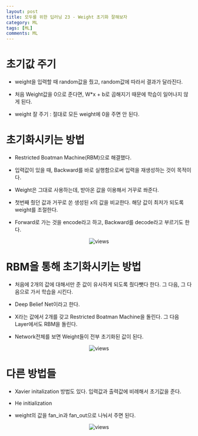 ```yaml
---
layout: post
title: 모두를 위한 딥러닝 23 - Weight 초기화 잘해보자
category: ML
tags: [ML]
comments: ML
---
```


# 초기값 주기

- weight을 입력할 때 random값을 줬고, random값에 따라서 결과가 달라진다.

- 처음 Weight값을 0으로 준다면, W*x + b로 곱해지기 때문에 학습이 일어나지 않게 된다.

- weight 잘 주기 : 절대로 모든 weight에 0을 주면 안 된다.

# 초기화시키는 방법

- Restricted Boatman Machine(RBM)으로 해결했다.

- 입력값이 있을 때, Backward를 바로 실행함으로써 입력을 재생성하는 것이 목적이다.

- Weight은 그대로 사용하는데, 받아온 값을 이용해서 거꾸로 쏴준다.

- 첫번째 줬던 값과 거꾸로 쏜 생성된 x의 값을 비교한다. 해당 값이 최저가 되도록 weight를 조절한다.

- Forward로 가는 것을 encode라고 하고, Backward를 decode라고 부르기도 한다.

<center>
<figure>
<img src="https://imgur.com/IfdUeHg.png" alt="views">
<figcaption></figcaption>
</figure>
</center>

# RBM을 통해 초기화시키는 방법

- 처음에 2개의 값에 대해서만 준 값이 유사하게 되도록 줬다뺏다 한다. 그 다음, 그 다음으로 가서 학습을 시킨다.

- Deep Belief Net이라고 한다.

- X라는 값에서 2개를 갖고 Restricted Boatman Machine을 돌린다. 그 다음 Layer에서도 RBM을 돌린다.

- Network전체를 보면 Weight들이 전부 초기화된 값이 된다.

<center>
<figure>
<img src="https://imgur.com/k7Cal07.png" alt="views">
<figcaption></figcaption>
</figure>
</center>


# 다른 방법들

- Xavier initalization 방법도 있다. 입력값과 출력값에 비례해서 초기값을 준다.

- He initialization

- weight의 값을 fan_in과 fan_out으로 나눠서 주면 된다.

<center>
<figure>
<img src="https://imgur.com/hdt7jEv.png" alt="views">
<figcaption></figcaption>
</figure>
</center>
